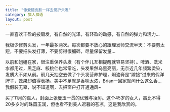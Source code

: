```yaml
---
title: "像爱惜皮肤一样去爱护头发"
category: 猫人猫语
layout: post
---
```

一直喜欢丰盈的披肩发，有自然的光泽，有轻盈的动感，有自然的弹力和活力…

我极少修剪头发，一年最多两次。每次都要不放心的跟理发师交流半天：不要剪太短，不要把头发打薄，不要剪得很细碎，尽量保留发量…

以前和姐姐在家，很注重保养头发（有个伴儿互相提醒就容易坚持）。啤酒、洗米水都用过，黑芝麻、核桃仁也常常吃，头发果然乌黑亮丽，无奈近几年频繁烫染，发质大不如从前。前几天抽空去做了个头发营养护理，焗油膏是“嫁接”过来的假洋牌子，效果却值得表扬。美中不足就是香味太浓，Brian一回家就问什么这么香…我假装无辜，说不知道啊，去把窗户打开通通风~ 

买了11月的嘉人，封面上张曼玉一贯的优雅与凌厉。这个45岁的女人，虽比不得20多岁时的珠圆玉润，但也看不到美人迟暮的苍凉，这是我欣赏的。



